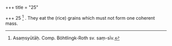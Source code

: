+++
title = "25"

+++
25 [^10] . They eat the (rice) grains which must not form one coherent mass.


[^10]:  Asaṃsyūtāḥ. Comp. Böhtlingk-Roth sv. saṃ-sīv.
